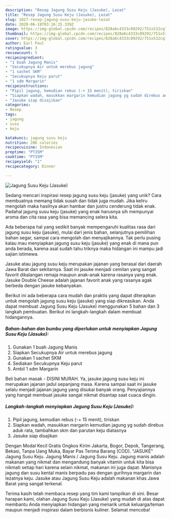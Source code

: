 ```yaml
---
description: "Resep Jagung Susu Keju (Jasuke), Lezat"
title: "Resep Jagung Susu Keju (Jasuke), Lezat"
slug: 1027-resep-jagung-susu-keju-jasuke-lezat
date: 2020-06-18T03:16:15.339Z
image: https://img-global.cpcdn.com/recipes/828a6c4333c09292/751x532cq70/jagung-susu-keju-jasuke-foto-resep-utama.jpg
thumbnail: https://img-global.cpcdn.com/recipes/828a6c4333c09292/751x532cq70/jagung-susu-keju-jasuke-foto-resep-utama.jpg
cover: https://img-global.cpcdn.com/recipes/828a6c4333c09292/751x532cq70/jagung-susu-keju-jasuke-foto-resep-utama.jpg
author: Earl Paul
ratingvalue: 3
reviewcount: 5
recipeingredient:
- "1 buah Jagung Manis"
- "Secukupnya Air untuk merebus jagung"
- "1 sachet SKM"
- "Secukupnya Keju parut"
- "1 sdm Margarin"
recipeinstructions:
- "Pipil jagung, kemudian rebus (-+ 15 menit), tiriskan"
- "Siapkan wadah, masukkan margarin kemudian jagung yg sudah direbus aduk rata, tambahkan skm dan parutan keju diatasnya"
- "Jasuke siap disajikan"
categories:
- Resep
tags:
- jagung
- susu
- keju

katakunci: jagung susu keju 
nutrition: 286 calories
recipecuisine: Indonesian
preptime: "PT35M"
cooktime: "PT35M"
recipeyield: "1"
recipecategory: Dinner

---
```



![Jagung Susu Keju (Jasuke)](https://img-global.cpcdn.com/recipes/828a6c4333c09292/751x532cq70/jagung-susu-keju-jasuke-foto-resep-utama.jpg)

Sedang mencari inspirasi resep jagung susu keju (jasuke) yang unik? Cara membuatnya memang tidak susah dan tidak juga mudah. Jika keliru mengolah maka hasilnya akan hambar dan justru cenderung tidak enak. Padahal jagung susu keju (jasuke) yang enak harusnya sih mempunyai aroma dan cita rasa yang bisa memancing selera kita.

Ada beberapa hal yang sedikit banyak mempengaruhi kualitas rasa dari jagung susu keju (jasuke), mulai dari jenis bahan, selanjutnya pemilihan bahan segar, sampai cara mengolah dan menyajikannya. Tak perlu pusing kalau mau menyiapkan jagung susu keju (jasuke) yang enak di mana pun anda berada, karena asal sudah tahu triknya maka hidangan ini mampu jadi sajian istimewa.

Jasuke atau jagung susu keju merupakan jajanan yang berasal dari daerah Jawa Barat dan sekitarnya. Saat ini jasuke menjadi cemilan yang sangat favorit dikalangan remaja maupun anak-anak karena rasanya yang enak. Jasuke Double Cheese adalah jajanan favorit anak yang rasanya agak berbeda dengan jasuke kebanyakan.


Berikut ini ada beberapa cara mudah dan praktis yang dapat diterapkan untuk mengolah jagung susu keju (jasuke) yang siap dikreasikan. Anda dapat membuat Jagung Susu Keju (Jasuke) menggunakan 5 bahan dan 3 langkah pembuatan. Berikut ini langkah-langkah dalam membuat hidangannya.

<!--inarticleads1-->

##### Bahan-bahan dan bumbu yang diperlukan untuk menyiapkan Jagung Susu Keju (Jasuke):

1. Gunakan 1 buah Jagung Manis
1. Siapkan Secukupnya Air untuk merebus jagung
1. Gunakan 1 sachet SKM
1. Sediakan Secukupnya Keju parut
1. Ambil 1 sdm Margarin


Beli bahan masak - DISINI MURAH. Ya, jasuke jagung susu keju ini merupakan jajanan jadul sepanjang masa. Karena sampai saat ini jasuke selalu menjadi jajanan jagung yang disukai banyak orang. Penyajiannya yang hangat membuat jasuke sangat nikmat disantap saat cuaca dingin. 

<!--inarticleads2-->

##### Langkah-langkah menyiapkan Jagung Susu Keju (Jasuke):

1. Pipil jagung, kemudian rebus (-+ 15 menit), tiriskan
1. Siapkan wadah, masukkan margarin kemudian jagung yg sudah direbus aduk rata, tambahkan skm dan parutan keju diatasnya
1. Jasuke siap disajikan


Dengan Modal Kecil Gratis Ongkos Kirim Jakarta, Bogor, Depok, Tangerang, Bekasi, Tanpa Uang Muka, Bayar Pas Terima Barang (COD). &#34;JASUKE&#34; Jagung Susu Keju. Jagung Manis / Jagung Susu Keju. Jagung manis adalah makanan yang nikmat dan mengandung banyak vitamin untuk kita bisa nikmati setiap hari karena selain nikmat, makanan ini juga dapat. Manisnya jagung dan susu kental manis berpadu pas dengan gurihnya margarin dan lezatnya keju. Jasuke atau Jagung Susu Keju adalah makanan khas Jawa Barat yang sangat terkenal. 

Terima kasih telah membaca resep yang tim kami tampilkan di sini. Besar harapan kami, olahan Jagung Susu Keju (Jasuke) yang mudah di atas dapat membantu Anda menyiapkan hidangan yang menarik untuk keluarga/teman maupun menjadi inspirasi dalam berbisnis kuliner. Selamat mencoba!
